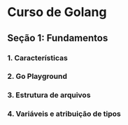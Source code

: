 # Curso de Golang

## Seção 1: Fundamentos

### 1. Características
### 2. Go Playground
### 3. Estrutura de arquivos
### 4. Variáveis e atribuição de tipos